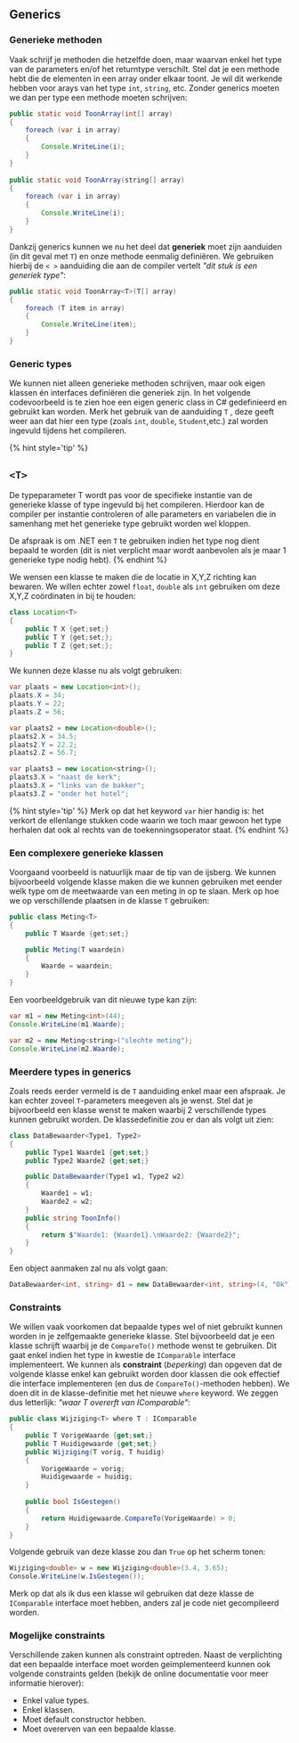 ## Generics

### Generieke methoden
Vaak schrijf je methoden die hetzelfde doen, maar waarvan enkel het type van de parameters en/of het returntype verschilt. Stel dat je een methode hebt die de elementen in een array onder elkaar toont. Je wil dit werkende hebben voor arays van het type ``int``, ``string``, etc. Zonder generics moeten we dan per type een methode moeten schrijven:

```java
public static void ToonArray(int[] array)
{
    foreach (var i in array)
    {
        Console.WriteLine(i);
    }
}
 
public static void ToonArray(string[] array)
{
    foreach (var i in array)
    {
        Console.WriteLine(i);
    }
}
```
Dankzij generics kunnen we nu het deel dat **generiek** moet zijn aanduiden (in dit geval met ``T``) en onze methode eenmalig definiëren. We gebruiken hierbij de ``< >`` aanduiding die aan de compiler vertelt *"dit stuk is een generiek type"*:

```java
public static void ToonArray<T>(T[] array)
{
    foreach (T item in array)
    {
        Console.WriteLine(item);
    }
}
```

### Generic types
We kunnen niet alleen generieke methoden schrijven, maar ook eigen klassen én interfaces definiëren die generiek zijn. In het volgende codevoorbeeld is te zien hoe een eigen generic class in C# gedefinieerd en gebruikt kan worden. Merk het gebruik van de aanduiding ``T`` , deze geeft  weer aan dat hier een type (zoals ``int``, ``double``, ``Student``,etc.) zal worden ingevuld tijdens het compileren.

{% hint style='tip' %}
## ``<T>``
De typeparameter T wordt pas voor de specifieke instantie van de generieke klasse of type ingevuld bij het compileren. Hierdoor kan de compiler per instantie controleren of alle parameters en variabelen die in samenhang met het generieke type gebruikt worden wel kloppen.

De afspraak is om .NET een ``T`` te gebruiken indien het type nog dient bepaald te worden (dit is niet verplicht maar wordt aanbevolen als je maar 1 generieke type nodig hebt).
{% endhint %}


We wensen een klasse te maken die de locatie in X,Y,Z richting kan bewaren. We willen echter zowel ``float``, ``double`` als ``int`` gebruiken om deze X,Y,Z coördinaten in bij te houden:


```java
class Location<T>
{
    public T X {get;set;}
    public T Y {get;set;};
    public T Z {get;set;};
}
```
We kunnen deze klasse nu als volgt gebruiken:

```java
var plaats = new Location<int>();
plaats.X = 34;
plaats.Y = 22;
plaats.Z = 56;

var plaats2 = new Location<double>();
plaats2.X = 34.5;
plaats2.Y = 22.2;
plaats2.Z = 56.7;

var plaats3 = new Location<string>();
plaats3.X = "naast de kerk";
plaats3.X = "links van de bakker";
plaats3.Z = "onder het hotel";
```

{% hint style='tip' %}
Merk op dat het keyword ``var`` hier handig is: het verkort de ellenlange stukken code waarin we toch maar gewoon het type herhalen dat ook al rechts van de toekenningsoperator staat.
{% endhint %}

### Een complexere generieke klassen
Voorgaand voorbeeld is natuurlijk maar de tip van de ijsberg. We kunnen bijvoorbeeld volgende klasse maken die we kunnen gebruiken met eender welk type om de meetwaarde van een meting in op te slaan. Merk op hoe we op verschillende plaatsen in de klasse ``T`` gebruiken:

```java
public class Meting<T>
{
    public T Waarde {get;set;}

    public Meting(T waardein)
    {
        Waarde = waardein;
    }
}
```
Een voorbeeldgebruik van dit nieuwe type kan zijn:

```java
var m1 = new Meting<int>(44);
Console.WriteLine(m1.Waarde);

var m2 = new Meting<string>("slechte meting");
Console.WriteLine(m2.Waarde);
```


### Meerdere types in generics
Zoals reeds eerder vermeld is de ``T`` aanduiding enkel maar een afspraak. Je kan echter zoveel ``T``-parameters meegeven als je wenst. Stel dat je bijvoorbeeld een klasse wenst te maken waarbij 2 verschillende types kunnen gebruikt worden. De klassedefinitie zou er dan als volgt uit zien:

```csharp
class DataBewaarder<Type1, Type2>
{
    public Type1 Waarde1 {get;set;}
    public Type2 Waarde2 {get;set;}

    public DataBewaarder(Type1 w1, Type2 w2)
    {
        Waarde1 = w1;
        Waarde2 = w2;
    }
    public string ToonInfo()
    {
        return $"Waarde1: {Waarde1}.\nWaarde2: {Waarde2}";
    }
}
```
Een object aanmaken zal nu als volgt gaan:

```csharp
DataBewaarder<int, string> d1 = new DataBewaarder<int, string>(4, "Ok");
```



### Constraints
We willen vaak voorkomen dat bepaalde types wel of niet gebruikt kunnen worden in je zelfgemaakte generieke klasse. Stel bijvoorbeeld dat je een klasse schrijft waarbij je de ``CompareTo()`` methode wenst te gebruiken. Dit gaat enkel indien het type in kwestie de ``IComparable`` interface implementeert. We kunnen als **constraint** (*beperking*) dan opgeven dat de volgende klasse enkel kan gebruikt worden door klassen die ook effectief die interface implementeren (en dus de ``CompareTo()``-methoden hebben). We doen dit in de klasse-definitie met het nieuwe ``where`` keyword. We zeggen dus letterlijk: *"waar T overerft van IComparable"*:

```csharp
public class Wijziging<T> where T : IComparable
{
    public T VorigeWaarde {get;set;}
    public T Huidigewaarde {get;set;}
    public Wijziging(T vorig, T huidig)
    {
        VorigeWaarde = vorig;
        Huidigewaarde = huidig;
    }
 
    public bool IsGestegen()
    {
        return Huidigewaarde.CompareTo(VorigeWaarde) > 0;
    }
}
```

Volgende gebruik van deze klasse zou dan ``True`` op het scherm tonen:

```csharp
Wijziging<double> w = new Wijziging<double>(3.4, 3.65);
Console.WriteLine(w.IsGestegen());
```

Merk op dat als ik dus een klasse wil gebruiken dat deze klasse de ``IComparable`` interface moet hebben, anders zal je code niet gecompileerd worden.

### Mogelijke constraints
Verschillende zaken kunnen als constraint optreden. Naast de verplichting dat een bepaalde interface moet worden geïmplementeerd kunnen ook volgende constraints gelden (bekijk de online documentatie voor meer informatie hierover):
* Enkel value types.
* Enkel klassen.
* Moet default constructor hebben.
* Moet overerven van een bepaalde klasse.